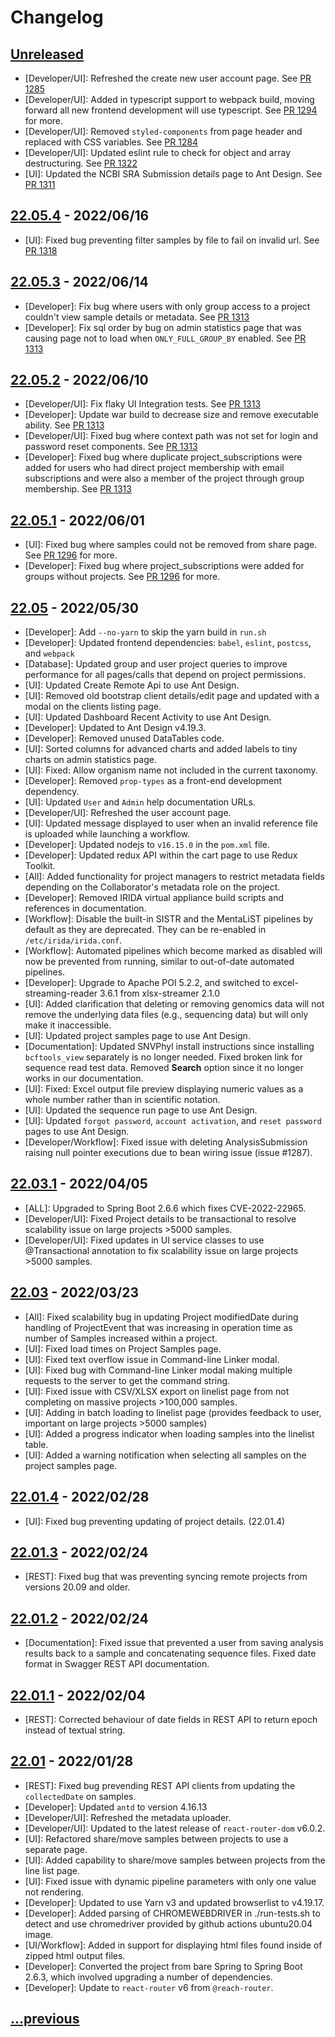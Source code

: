 
# Changelog

## [Unreleased]
* [Developer/UI]: Refreshed the create new user account page. See [PR 1285](https://github.com/phac-nml/irida/pull/1285)
* [Developer/UI]: Added in typescript support to webpack build, moving forward all new frontend development will use typescript. See [PR 1294](https://github.com/phac-nml/irida/pull/1294) for more.
* [Developer/UI]: Removed `styled-components` from page header and replaced with CSS variables. See [PR 1284](https://github.com/phac-nml/irida/pull/1284)
* [Developer/UI]: Updated eslint rule to check for object and array destructuring. See [PR 1322](https://github.com/phac-nml/irida/pull/1322)
* [UI]: Updated the NCBI SRA Submission details page to Ant Design.  See [PR 1311](https://github.com/phac-nml/irida/pull/1311)

## [22.05.4] - 2022/06/16
* [UI]: Fixed bug preventing filter samples by file to fail on invalid url. See [PR 1318](https://github.com/phac-nml/irida/pull/1318)

## [22.05.3] - 2022/06/14
* [Developer]: Fix bug where users with only group access to a project couldn't view sample details or metadata. See [PR 1313](https://github.com/phac-nml/irida/pull/1313)
* [Developer]: Fix sql order by bug on admin statistics page that was causing page not to load when `ONLY_FULL_GROUP_BY` enabled. See [PR 1313](https://github.com/phac-nml/irida/pull/1313)

## [22.05.2] - 2022/06/10
* [Developer/UI]: Fix flaky UI Integration tests. See [PR 1313](https://github.com/phac-nml/irida/pull/1313)
* [Developer]: Update war build to decrease size and remove executable ability. See [PR 1313](https://github.com/phac-nml/irida/pull/1313)
* [Developer/UI]: Fixed bug where context path was not set for login and password reset components. See [PR 1313](https://github.com/phac-nml/irida/pull/1313)
* [Developer]: Fixed bug where duplicate project_subscriptions were added for users who had direct project membership with email subscriptions and were also a member of the project through group membership. See [PR 1313](https://github.com/phac-nml/irida/pull/1313)

## [22.05.1] - 2022/06/01
* [UI]: Fixed bug where samples could not be removed from share page. See [PR 1296](https://github.com/phac-nml/irida/pull/1296) for more.
* [Developer]: Fixed bug where project_subscriptions were added for groups without projects. See [PR 1296](https://github.com/phac-nml/irida/pull/1296) for more.

## [22.05] - 2022/05/30
* [Developer]: Add `--no-yarn` to skip the yarn build in `run.sh`
* [Developer]: Updated frontend dependencies: `babel`, `eslint`, `postcss`, and `webpack`
* [Database]: Updated group and user project queries to improve performance for all pages/calls that depend on project permissions.
* [UI]: Updated Create Remote Api to use Ant Design.
* [UI]: Removed old bootstrap client details/edit page and updated with a modal on the clients listing page.
* [UI]: Updated Dashboard Recent Activity to use Ant Design.
* [Developer]: Updated to Ant Design v4.19.3.
* [Developer]: Removed unused DataTables code.
* [UI]: Sorted columns for advanced charts and added labels to tiny charts on admin statistics page.
* [UI]: Fixed: Allow organism name not included in the current taxonomy.
* [Developer]: Removed `prop-types` as a front-end development dependency.
* [UI]: Updated `User` and `Admin` help documentation URLs.
* [Developer/UI]: Refreshed the user account page.
* [UI]: Updated message displayed to user when an invalid reference file is uploaded while launching a workflow.
* [Developer]: Updated nodejs to `v16.15.0` in the `pom.xml` file.
* [Developer]: Updated redux API within the cart page to use Redux Toolkit.
* [All]: Added functionality for project managers to restrict metadata fields depending on the Collaborator's metadata role on the project.
* [Developer]: Removed IRIDA virtual appliance build scripts and references in documentation.
* [Workflow]: Disable the built-in SISTR and the MentaLiST pipelines by default as they are deprecated. They can be re-enabled in `/etc/irida/irida.conf`.
* [Workflow]: Automated pipelines which become marked as disabled will now be prevented from running, similar to out-of-date automated pipelines.
* [Developer]: Upgrade to Apache POI 5.2.2, and switched to excel-streaming-reader 3.6.1 from xlsx-streamer 2.1.0
* [UI]: Added clarification that deleting or removing genomics data will not remove the underlying data files (e.g., sequencing data) but will only make it inaccessible.
* [UI]: Updated project samples page to use Ant Design.
* [Documentation]: Updated SNVPhyl install instructions since installing `bcftools_view` separately is no longer needed. Fixed broken link for sequence read test data. Removed **Search** option since it no longer works in our documentation.
* [UI]: Fixed: Excel output file preview displaying numeric values as a whole number rather than in scientific notation.
* [UI]: Updated the sequence run page to use Ant Design.
* [UI]: Updated `forgot password`, `account activation`, and `reset password` pages to use Ant Design.
* [Developer/Workflow]: Fixed issue with deleting AnalysisSubmission raising null pointer executions due to bean wiring issue (issue #1287).

## [22.03.1] - 2022/04/05
* [ALL]: Upgraded to Spring Boot 2.6.6 which fixes CVE-2022-22965.
* [Developer/UI]: Fixed Project details to be transactional to resolve scalability issue on large projects >5000 samples.
* [Developer/UI]: Fixed updates in UI service classes to use @Transactional annotation to fix scalability issue on large projects >5000 samples.

## [22.03] - 2022/03/23
* [All]: Fixed scalability bug in updating Project modifiedDate during handling of ProjectEvent that was increasing in
  operation time as number of Samples increased within a project.
* [UI]: Fixed load times on Project Samples page.
* [UI]: Fixed text overflow issue in Command-line Linker modal.
* [UI]: Fixed bug with Command-line Linker modal making multiple requests to the server to get the command string.
* [UI]: Fixed issue with CSV/XLSX export on linelist page from not completing on massive projects >100,000 samples.
* [UI]: Adding in batch loading to linelist page (provides feedback to user, important on large projects >5000 samples)
* [UI]: Added a progress indicator when loading samples into the linelist table.
* [UI]: Added a warning notification when selecting all samples on the project samples page.

## [22.01.4] - 2022/02/28
* [UI]: Fixed bug preventing updating of project details. (22.01.4)

## [22.01.3] - 2022/02/24
* [REST]: Fixed bug that was preventing syncing remote projects from versions 20.09 and older.

## [22.01.2] - 2022/02/24
* [Documentation]: Fixed issue that prevented a user from saving analysis results back to a sample and concatenating sequence files. Fixed date format in Swagger REST API documentation.

## [22.01.1] - 2022/02/04
* [REST]: Corrected behaviour of date fields in REST API to return epoch instead of textual string.

## [22.01] - 2022/01/28
* [REST]: Fixed bug prevending REST API clients from updating the `collectedDate` on samples.
* [Developer]: Updated `antd` to version 4.16.13
* [Developer/UI]: Refreshed the metadata uploader.
* [Developer/UI]: Updated to the latest release of `react-router-dom` v6.0.2.
* [UI]: Refactored share/move samples between projects to use a separate page.
* [UI]: Added capability to share/move samples between projects from the line list page.
* [UI]: Fixed issue with dynamic pipeline parameters with only one value not rendering.
* [Developer]: Updated to use Yarn v3 and updated browserlist to v4.19.17.
* [Developer]: Added parsing of CHROMEWEBDRIVER in ./run-tests.sh to detect and use chromedriver provided by github actions ubuntu20.04 image.
* [UI/Workflow]: Added in support for displaying html files found inside of zipped html output files.
* [Developer]: Converted the project from bare Spring to Spring Boot 2.6.3, which involved upgrading a number of
  dependencies.
* [Developer]: Update to `react-router` v6 from `@reach-router`.

## [...previous](https://github.com/phac-nml/irida/blob/21.09.2/CHANGELOG.md)

[Unreleased]: https://github.com/phac-nml/irida/compare/22.05.4...HEAD

[22.05.4]: https://github.com/phac-nml/irida/compare/22.05.3...22.05.4
[22.05.3]: https://github.com/phac-nml/irida/compare/22.05.2...22.05.3
[22.05.2]: https://github.com/phac-nml/irida/compare/22.05.1...22.05.2
[22.05.1]: https://github.com/phac-nml/irida/compare/22.05...22.05.1
[22.05]: https://github.com/phac-nml/irida/compare/22.03.1...22.05
[22.03.1]: https://github.com/phac-nml/irida/compare/22.03...22.03.1
[22.03]: https://github.com/phac-nml/irida/compare/22.01.4...22.03
[22.01.4]: https://github.com/phac-nml/irida/compare/22.01.3...22.01.4
[22.01.3]: https://github.com/phac-nml/irida/compare/22.01.2...22.01.3
[22.01.2]: https://github.com/phac-nml/irida/compare/22.01.1...22.01.2
[22.01.1]: https://github.com/phac-nml/irida/compare/22.01...22.01.1
[22.01]: https://github.com/phac-nml/irida/compare/21.09.2...22.01